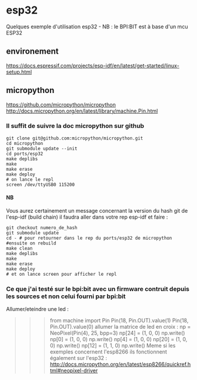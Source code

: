 # esp32
Quelques exemple d'utilisation esp32 - NB : le BPI:BIT est à base d'un mcu ESP32

## environement
https://docs.espressif.com/projects/esp-idf/en/latest/get-started/linux-setup.html

## micropython
https://github.com/micropython/micropython
http://docs.micropython.org/en/latest/library/machine.Pin.html

### Il suffit de suivre la doc micropython sur github
```
git clone git@github.com:micropython/micropython.git
cd micropython
git submodule update --init
cd ports/esp32
make deplibs
make
make erase
make deploy
# on lance le repl
screen /dev/ttyUSB0 115200
```

#### NB
Vous aurez certainement un message concernant la version du hash git de l'esp-idf (build chain)
il faudra aller dans votre rep esp-idf et faire : 
```
git checkout numero_de_hash
git submodule update
cd - # pour retourner dans le rep du ports/esp32 de micropython
#ensuite on rebuild
make clean
make deplibs
make
make erase
make deploy
# et on lance screen pour afficher le repl
```

### Ce que j'ai testé sur le bpi:bit avec un firmware contruit depuis les sources et non celui fourni par bpi:bit
Allumer/eteindre une led :
>>> from machine import Pin
>>> Pin(18, Pin.OUT).value(1)
>>> Pin(18, Pin.OUT).value(0)
allumer la matrice de led en croix :
>>> np = NeoPixel(Pin(4), 25, bpp=3)
>>> np[24] = (1, 0, 0)
>>> np.write()
>>> np[0] = (1, 0, 0)
>>> np.write()
>>> np[4] = (1, 0, 0)
>>> np[20] = (1, 0, 0)
>>> np.write()
>>> np[12] = (1, 1, 0)
>>> np.write()
Meme si les exemples concernent l'esp8266 ils fonctionnent également sur l'esp32 :
http://docs.micropython.org/en/latest/esp8266/quickref.html#neopixel-driver

